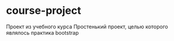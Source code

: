 # course-project
Проект из учебного курса
Простенький проект, целью которого являлось практика bootstrap
